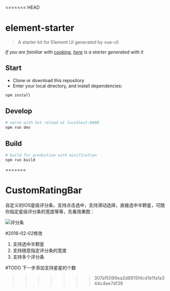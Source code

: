 <<<<<<< HEAD
# element-starter

> A starter kit for Element UI generated by vue-cli

*If you are familiar with [cooking](https://github.com/elemefe/cooking), [here](https://github.com/ElementUI/element-cooking-starter) is a starter generated with it*

## Start

 - Clone or download this repository
 - Enter your local directory, and install dependencies:

``` bash
npm install
```

## Develop

``` bash
# serve with hot reload at localhost:8080
npm run dev
```

## Build

``` bash
# build for production with minification
npm run build
```
=======
# CustomRatingBar

自定义的IOS星级评分条，支持点击选中，支持滑动选择，直接选中半颗星，可随你指定星级评分条的宽度等等，先看效果图：

![评分条](ratingbar-ios.gif)

#2016-02-02修改
1. 支持选中半颗星
2. 支持随意指定评分条的宽度
3. 支持多个评分条

#TODO
下一步添加支持星星的个数

>>>>>>> 307af5096ea2d8915f4cd1e1fa1a344c4ee7df39
